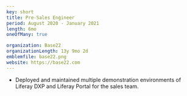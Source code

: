 ```yaml
---
key: short
title: Pre-Sales Engineer
period: August 2020 - January 2021
length: 6mo
oneOfMany: true

organization: Base22
organizationLength: 13y 9mo 2d
emblemfile: base22.png
website: https://base22.com
---
```

* Deployed and maintained multiple demonstration environments of Liferay DXP and Liferay Portal for the sales team.